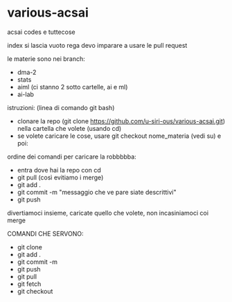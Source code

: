 # various-acsai
acsai codes e tuttecose

index si lascia vuoto rega
devo imparare a usare le pull request

le materie sono nei branch:
- dma-2
- stats
- aiml (ci stanno 2 sotto cartelle, ai e ml)
- ai-lab

istruzioni: (linea di comando git bash)
- clonare la repo (git clone https://github.com/u-siri-ous/various-acsai.git) nella cartella che volete (usando cd)
- se volete caricare le cose, usare git checkout nome_materia (vedi su) e poi:

ordine dei comandi per caricare la robbbbba: 
- entra dove hai la repo con cd
- git pull (così evitiamo i merge)
- git add .
- git commit -m "messaggio che ve pare siate descrittivi"
- git push

divertiamoci insieme, caricate quello che volete, non incasiniamoci coi merge

COMANDI CHE SERVONO:
- git clone
- git add .
- git commit -m 
- git push
- git pull
- git fetch
- git checkout
